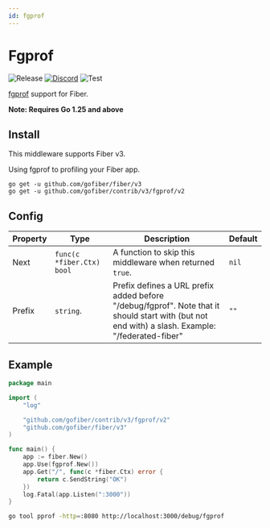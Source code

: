 ```yaml
---
id: fgprof
---
```


# Fgprof

![Release](https://img.shields.io/github/v/tag/gofiber/contrib?filter=fgprof*)
[![Discord](https://img.shields.io/discord/704680098577514527?style=flat&label=%F0%9F%92%AC%20discord&color=00ACD7)](https://gofiber.io/discord)
![Test](https://github.com/gofiber/contrib/workflows/Test%20Fgprof/badge.svg)

[fgprof](https://github.com/felixge/fgprof) support for Fiber.

**Note: Requires Go 1.25 and above**

## Install

This middleware supports Fiber v3.

Using fgprof to profiling your Fiber app.

```
go get -u github.com/gofiber/fiber/v3
go get -u github.com/gofiber/contrib/v3/fgprof/v2
```

## Config

| Property | Type                      | Description                                                                                                                                      | Default |
|----------|---------------------------|--------------------------------------------------------------------------------------------------------------------------------------------------|---------|
| Next     | `func(c *fiber.Ctx) bool` | A function to skip this middleware when returned `true`.                                                                                         | `nil`   |
| Prefix   | `string`.                 | Prefix defines a URL prefix added before "/debug/fgprof". Note that it should start with (but not end with) a slash. Example: "/federated-fiber" | `""`    |

## Example

```go
package main

import (
	"log"

	"github.com/gofiber/contrib/v3/fgprof/v2"
	"github.com/gofiber/fiber/v3"
)

func main() {
	app := fiber.New()
	app.Use(fgprof.New())
	app.Get("/", func(c *fiber.Ctx) error {
		return c.SendString("OK")
	})
	log.Fatal(app.Listen(":3000"))
}
```

```bash
go tool pprof -http=:8080 http://localhost:3000/debug/fgprof
```
